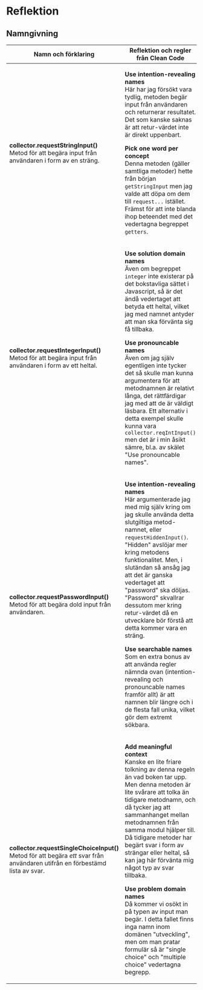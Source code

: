 # Reflektion

## Namngivning

| Namn och förklaring | Reflektion och regler från Clean Code |
|---------------------|---------------------------------------|
| **collector.requestStringInput()** <br> Metod för att begära input från användaren i form av en sträng. | <p>**Use intention-revealing names** <br> Här har jag försökt vara tydlig, metoden begär input från användaren och returnerar resultatet. Det som kanske saknas är att retur-värdet inte är direkt uppenbart. </p><p> **Pick one word per concept** <br> Denna metoden (gäller samtliga metoder) hette från början `getStringInput` men jag valde att döpa om dem till `request...` istället. Främst för att inte blanda ihop beteendet med det vedertagna begreppet `getters`.</p>|
| **collector.requestIntegerInput()** <br> Metod för att begära input från användaren i form av ett heltal. | <p>**Use solution domain names** <br> Även om begreppet `integer` inte existerar på det bokstavliga sättet i Javascript, så är det ändå vedertaget att betyda ett heltal, vilket jag med namnet antyder att man ska förvänta sig få tillbaka. </p><p> **Use pronouncable names** <br> Även om jag själv egentligen inte tycker det så skulle man kunna argumentera för att metodnamnen är relativt långa, det rättfärdigar jag med att de är väldigt läsbara. Ett alternativ i detta exempel skulle kunna vara `collector.reqIntInput()` men det är i min åsikt sämre, bl.a. av skälet "Use pronouncable names". </p> |
| **collector.requestPasswordInput()** <br> Metod för att begära dold input från användaren. | <p>**Use intention-revealing names** <br> Här argumenterade jag med mig själv kring om jag skulle använda detta slutgiltiga metod-namnet, eller `requestHiddenInput()`. "Hidden" avslöjar mer kring metodens funktionalitet. Men, i slutändan så ansåg jag att det är ganska vedertaget att "password" ska döljas. "Password" skvallrar dessutom mer kring retur-värdet då en utvecklare bör förstå att detta kommer vara en sträng. </p><p> **Use searchable names** <br> Som en extra bonus av att använda regler nämnda ovan (intention-revealing och pronouncable names framför allt) är att namnen blir längre och i de flesta fall unika, vilket gör dem extremt sökbara. </p> |
| **collector.requestSingleChoiceInput()** <br> Metod för att begära *ett* svar från användaren utifrån en förbestämd lista av svar. | <p> **Add meaningful context** <br> Kanske en lite friare tolkning av denna regeln än vad boken tar upp. Men denna metoden är lite svårare att tolka än tidigare metodnamn, och då tycker jag att sammanhanget mellan metodnamnen från samma modul hjälper till. Då tidigare metoder har begärt svar i form av strängar eller heltal, så kan jag här förvänta mig något typ av svar tillbaka. </p><p> **Use problem domain names** <br> Då kommer vi osökt in på typen av input man begär. I detta fallet finns inga namn inom domänen "utveckling", men om man pratar formulär så är "single choice" och "multiple choice" vedertagna begrepp. |